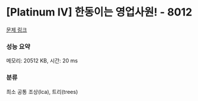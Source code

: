 # [Platinum IV] 한동이는 영업사원! - 8012 

[문제 링크](https://www.acmicpc.net/problem/8012) 

### 성능 요약

메모리: 20512 KB, 시간: 20 ms

### 분류

최소 공통 조상(lca), 트리(trees)

